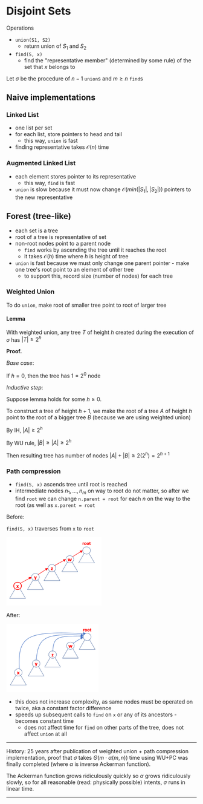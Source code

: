 # Disjoint Sets

Operations

- `union(S1, S2)`
  - return union of $S_1$ and $S_2$
- `find(S, x)`
  - find the "representative member" (determined by some rule) of the set that $x$ belongs to

Let $\sigma$ be the procedure of $n - 1$ `union`s and $m \geq n$ `find`s

## Naive implementations

### Linked List

- one list per set
- for each list, store pointers to head and tail
  - this way, `union` is fast
- finding representative takes $\mathcal O(n)$ time

### Augmented Linked List

- each element stores pointer to its representative
  - this way, `find` is fast
- `union` is slow because it must now change $\mathcal O(min(|S_1|, |S_2|))$ pointers to the new representative

## Forest (tree-like)

- each set is a tree
- root of a tree is representative of set
- non-root nodes point to a parent node
  - `find` works by ascending the tree until it reaches the root
  - it takes $\mathcal O(h)$ time where $h$ is height of tree
- `union` is fast because we must only change one parent pointer - make one tree's root point to an element of other tree
  - to support this, record size (number of nodes) for each tree

### Weighted Union

To do `union`, make root of smaller tree point to root of larger tree

#### Lemma

With weighted union, any tree $T$ of height $h$ created during the execution of $\sigma$ has $|T| \geq 2^h$

**Proof.**

*Base case*:

If $h = 0$, then the tree has $1 = 2^0$ node

*Inductive step*:

Suppose lemma holds for some $h \geq 0$.

To construct a tree of height $h+1$, we make the root of a tree $A$ of height $h$ point to the root of a bigger tree $B$ (because we are using weighted union)

By IH, $|A| \geq 2^h$

By WU rule, $|B| \geq |A| \geq 2^h$

Then resulting tree has number of nodes $|A| + |B| \geq 2 (2^h) = 2^{h + 1}$

### Path compression

- `find(S, x)` ascends tree until root is reached
- intermediate nodes $n_1, ..., n_m$ on way to root do not matter, so after we find `root` we can change `n.parent = root` for each $n$ on the way to the root (as well as `x.parent = root`

Before:

`find(S, x)` traverses from `x` to `root`

<img src="path compression before.png" style="zoom:50%;" />

After:

<img src="path compression after.png" alt="image-20200214005653612" style="zoom:50%;" />

- this does not increase complexity, as same nodes must be operated on twice, aka a constant factor difference
- speeds up subsequent calls to `find` on `x` or any of its ancestors - becomes constant time
  - does not affect time for `find` on other parts of the tree, does not affect `union` at all

------

History: 25 years after publication of weighted union + path compression implementation, proof that $\sigma$ takes $\Theta(m \cdot \alpha(m, n))$ time using WU+PC was finally completed (where $\alpha$ is inverse Ackerman function).

The Ackerman function grows ridiculously quickly so $\alpha$ grows ridiculously slowly, so for all reasonable (read: physically possible) intents, $\sigma$ runs in linear time.

------

